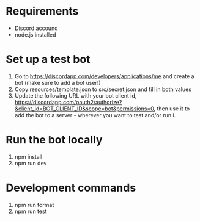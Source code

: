 # Requirements

- Discord accound
- node.js installed

# Set up a test bot

1. Go to https://discordapp.com/developers/applications/me and create a bot (make sure to add a bot user!)
1. Copy resources/template.json to src/secret.json and fill in both values
1. Update the following URL with your bot client id, https://discordapp.com/oauth2/authorize?&client_id=BOT_CLIENT_ID&scope=bot&permissions=0, then use it to add the bot to a server - wherever you want to test and/or run i.

# Run the bot locally

1. npm install
1. npm run dev

# Development commands

1. npm run format
1. npm run test
